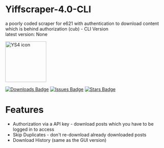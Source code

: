 # Yiffscraper-4.0-CLI
a poorly coded scraper for e621 with authentication to download content which is behind authorization (cub) - CLI Version<br>
latest version: None

<img width="128" height="128" alt="YS4 icon" src="https://github.com/user-attachments/assets/032ec505-e4cb-4437-9853-e1c254d8f3ef" />


[![Downloads Badge][downloads-shield]][downloads-url]
[![Issues Badge][issues-shield]][issues-url]
[![Stars Badge][stars-shield]][stars-url]
<!-- Issues Badge -->
[issues-shield]: https://img.shields.io/github/issues/DD87686/Yiffscraper-4.0-CLI?style=flat&label=Issues&labelColor=001224&color=ff00cc
[issues-url]: https://github.com/DD87686/Yiffscraper-4.0-CLI/issues
<!-- Stars Badge -->
[stars-shield]: https://img.shields.io/github/stars/DD87686/Yiffscraper-4.0-CLI?style=flat&label=Stars&labelColor=001224&color=ff00cc
[stars-url]: https://github.com/DD87686/Yiffscraper-4.0-CLI/stargazers
<!-- Downloads Badge -->
[downloads-shield]: https://img.shields.io/github/downloads/DD87686/Yiffscraper-4.0-CLI/total.svg?style=flat&label=Downloads&labelColor=001224&color=ff00cc
[downloads-url]: https://github.com/DD87686/Yiffscraper-4.0-CLI/releases/


# Features
- Authorization via a API key - download posts which you have to be logged in to access
- Skip Duplicates - don't re-download already downloaded posts
- Download History (same as the GUI version)
